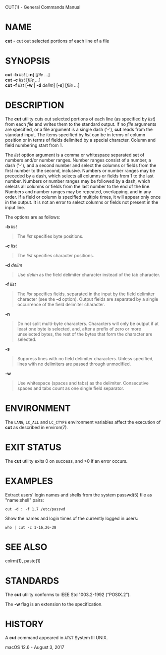 CUT(1) - General Commands Manual

# NAME

**cut** - cut out selected portions of each line of a file

# SYNOPSIS

**cut**
**-b**&nbsp;*list*
\[**-n**]
\[*file&nbsp;...*]  
**cut**
**-c**&nbsp;*list*
\[*file&nbsp;...*]  
**cut**
**-f**&nbsp;*list*
\[**-w**&nbsp;|&nbsp;**-d**&nbsp;*delim*]
\[**-s**]
\[*file&nbsp;...*]

# DESCRIPTION

The
**cut**
utility cuts out selected portions of each line (as specified by
*list*)
from each
*file*
and writes them to the standard output.
If no
*file*
arguments are specified, or a file argument is a single dash
('**-**'),
**cut**
reads from the standard input.
The items specified by
*list*
can be in terms of column position or in terms of fields delimited
by a special character.
Column and field numbering start from 1.

The
*list*
option argument
is a comma or whitespace separated set of numbers and/or
number ranges.
Number ranges consist of a number, a dash
('&#45;'),
and a second number
and select the columns or fields from the first number to the second,
inclusive.
Numbers or number ranges may be preceded by a dash, which selects all
columns or fields from 1 to the last number.
Numbers or number ranges may be followed by a dash, which selects all
columns or fields from the last number to the end of the line.
Numbers and number ranges may be repeated, overlapping, and in any order.
If a field or column is specified multiple times, it will appear only
once in the output.
It is not an error to select columns or fields not present in the
input line.

The options are as follows:

**-b** *list*

> The
> *list*
> specifies byte positions.

**-c** *list*

> The
> *list*
> specifies character positions.

**-d** *delim*

> Use
> *delim*
> as the field delimiter character instead of the tab character.

**-f** *list*

> The
> *list*
> specifies fields, separated in the input by the field delimiter character
> (see the
> **-d**
> option).
> Output fields are separated by a single occurrence of the field delimiter
> character.

**-n**

> Do not split multi-byte characters.
> Characters will only be output if at least one byte is selected, and,
> after a prefix of zero or more unselected bytes, the rest of the bytes
> that form the character are selected.

**-s**

> Suppress lines with no field delimiter characters.
> Unless specified, lines with no delimiters are passed through unmodified.

**-w**

> Use whitespace (spaces and tabs) as the delimiter.
> Consecutive spaces and tabs count as one single field separator.

# ENVIRONMENT

The
`LANG`, `LC_ALL`
and
`LC_CTYPE`
environment variables affect the execution of
**cut**
as described in
environ(7).

# EXIT STATUS

The **cut** utility exits&#160;0 on success, and&#160;&gt;0 if an error occurs.

# EXAMPLES

Extract users' login names and shells from the system
passwd(5)
file as
"name:shell"
pairs:

	cut -d : -f 1,7 /etc/passwd

Show the names and login times of the currently logged in users:

	who | cut -c 1-16,26-38

# SEE ALSO

colrm(1),
paste(1)

# STANDARDS

The
**cut**
utility conforms to
IEEE Std 1003.2-1992 (&#8220;POSIX.2&#8221;).

The
**-w**
flag is an extension to the specification.

# HISTORY

A
**cut**
command appeared in
`AT&T`
System III
UNIX.

macOS 12.6 - August 3, 2017
